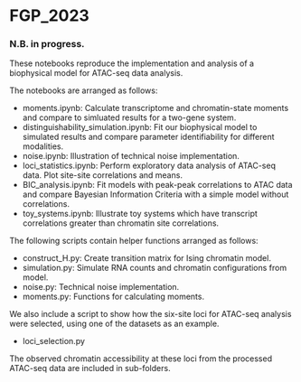 # FGP_2023

### N.B. in progress.

These notebooks reproduce the implementation and analysis of a biophysical model for ATAC-seq data analysis. 

The notebooks are arranged as follows:

- moments.ipynb: Calculate transcriptome and chromatin-state moments and compare to simluated results for a two-gene system.
- distinguishability_simulation.ipynb: Fit our biophysical model to simulated results and compare parameter identifiability for different modalities.
- noise.ipynb: Illustration of technical noise implementation.
- loci_statistics.ipynb: Perform exploratory data analysis of ATAC-seq data. Plot site-site correlations and means.
- BIC_analysis.ipynb: Fit models with peak-peak correlations to ATAC data and compare Bayesian Information Criteria with a simple model without correlations.
- toy_systems.ipynb: Illustrate toy systems which have transcript correlations greater than chromatin site correlations.

The following scripts contain helper functions arranged as follows:

- construct_H.py: Create transition matrix for Ising chromatin model.
- simulation.py: Simulate RNA counts and chromatin configurations from model.
- noise.py: Technical noise implementation.
- moments.py: Functions for calculating moments.

We also include a script to show how the six-site loci for ATAC-seq analysis were selected, using one of the datasets as an example.

- loci_selection.py

The observed chromatin accessibility at these loci from the processed ATAC-seq data are included in sub-folders.

